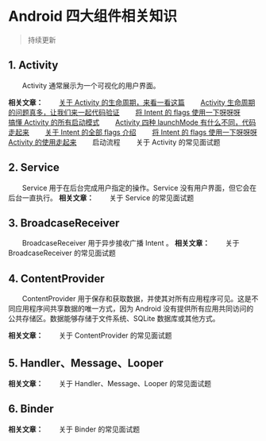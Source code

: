 # Android 四大组件相关知识
> 持续更新

## 1. Activity
　　Activity 通常展示为一个可视化的用户界面。

**相关文章：**
　　[关于 Activity 的生命周期，来看一看这篇](https://github.com/ZhangMiao147/android_learning_notes/blob/master/Android/components/Activity/%E5%85%B3%E4%BA%8EActivity%E7%9A%84%E7%94%9F%E5%91%BD%E5%91%A8%E6%9C%9F%EF%BC%8C%E6%9D%A5%E7%9C%8B%E4%B8%80%E7%9C%8B%E8%BF%99%E7%AF%87.md)
　　[Activity 生命周期的问题真多，让我们来一起代码验证](https://github.com/ZhangMiao147/android_learning_notes/blob/master/Android/components/Activity/%E7%94%9F%E5%91%BD%E5%91%A8%E6%9C%9F%E9%97%AE%E9%A2%98%E9%AA%8C%E8%AF%81/Activity%E7%94%9F%E5%91%BD%E5%91%A8%E6%9C%9F%E7%9A%84%E9%97%AE%E9%A2%98%E7%9C%9F%E5%A4%9A%EF%BC%8C%E8%AE%A9%E6%88%91%E4%BB%AC%E6%9D%A5%E4%B8%80%E8%B5%B7%E4%BB%A3%E7%A0%81%E9%AA%8C%E8%AF%81.md)
　　[将 Intent 的 flags 使用一下呀呀呀](https://github.com/ZhangMiao147/android_learning_notes/blob/master/Android/components/Activity/Intent%E7%9A%84flags%E9%AA%8C%E8%AF%81/%E5%B0%86Intent%E7%9A%84flags%E4%BD%BF%E7%94%A8%E4%B8%80%E4%B8%8B%E5%91%80%E5%91%80%E5%91%80.md)
　　[搞懂 Activity 的所有启动模式](https://github.com/ZhangMiao147/android_learning_notes/blob/master/Android/components/Activity/%E6%90%9E%E6%87%82Activity%E7%9A%84%E6%89%80%E6%9C%89%E5%90%AF%E5%8A%A8%E6%A8%A1%E5%BC%8F.md)
　　[Activity 四种 launchMode 有什么不同，代码走起来](https://github.com/ZhangMiao147/android_learning_notes/blob/master/Android/components/Activity/%E5%9B%9B%E7%A7%8DlaunchMode%E9%AA%8C%E8%AF%81/Activity%E5%9B%9B%E7%A7%8DlaunchMode%E6%9C%89%E4%BB%80%E4%B9%88%E4%B8%8D%E5%90%8C%EF%BC%8C%E4%BB%A3%E7%A0%81%E8%B5%B0%E8%B5%B7%E6%9D%A5.md)
　　[关于 Intent 的全部 flags 介绍](https://github.com/ZhangMiao147/android_learning_notes/blob/master/Android/components/Activity/%E5%85%B3%E4%BA%8EIntent%E7%9A%84%E5%85%A8%E9%83%A8flags%E4%BB%8B%E7%BB%8D.md)
　　[将 Intent 的 flags 使用一下呀呀呀](https://github.com/ZhangMiao147/android_learning_notes/blob/master/Android/components/Activity/Intent%E7%9A%84flags%E9%AA%8C%E8%AF%81/%E5%B0%86Intent%E7%9A%84flags%E4%BD%BF%E7%94%A8%E4%B8%80%E4%B8%8B%E5%91%80%E5%91%80%E5%91%80.md)
　　[Activity 的使用走起来](https://github.com/ZhangMiao147/android_learning_notes/blob/master/Android/components/Activity/Activity%E7%9A%84%E4%BD%BF%E7%94%A8%E8%B5%B0%E8%B5%B7%E6%9D%A5.md)
　　启动流程
　　关于 Activity 的常见面试题


## 2. Service
　　Service 用于在后台完成用户指定的操作。Service 没有用户界面，但它会在后台一直执行。
**相关文章：**
　　关于 Service 的常见面试题


## 3. BroadcaseReceiver
　　BroadcaseReceiver 用于异步接收广播 Intent 。
**相关文章：**
　　关于 BroadcaseReceiver 的常见面试题

## 4. ContentProvider
　　ContentProvider 用于保存和获取数据，并使其对所有应用程序可见。这是不同应用程序间共享数据的唯一方式，因为 Android 没有提供所有应用共同访问的公共存储区。数据能够存储于文件系统、SQLite 数据库或其他方式。

**相关文章：**
　　关于 ContentProvider 的常见面试题

## 5. Handler、Message、Looper

**相关文章：**
　　关于 Handler、Message、Looper 的常见面试题

## 6. Binder
**相关文章：**
　　关于 Binder 的常见面试题


